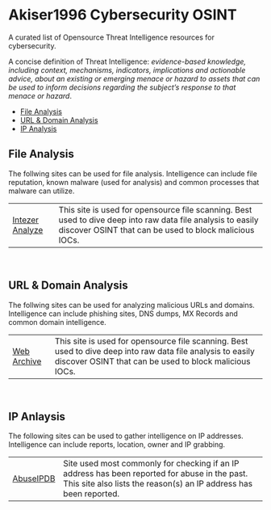 # Akiser1996 Cybersecurity OSINT
A curated list of Opensource Threat Intelligence resources for cybersecurity.

A concise definition of Threat Intelligence: *evidence-based knowledge, including context, mechanisms, indicators, implications and actionable advice, about an existing or emerging menace or hazard to assets that can be used to inform decisions regarding the subject’s response to that menace or hazard*.

- [File Analysis](#File-Analysis)
- [URL & Domain Analysis](#URL-&-Domain-Analysis)
- [IP Analysis](#IP-Analysis)

## File Analysis

The follwing sites can be used for file analysis. Intelligence can include file reputation, known malware (used for analysis) and common processes that malware can utilize.

<table>
    <tr>
        <td>
            <a href="https://analyze.intezer.com/" target="_blank">Intezer Analyze</a>
        </td>
        <td>
            This site is used for opensource file scanning. Best used to dive deep into raw data file analysis to easily discover OSINT that can be used to block malicious IOCs.
        </td>
    </tr>
</table>
</br>
    
## URL & Domain Analysis

The follwing sites can be used for analyzing malicious URLs and domains. Intelligence can include phishing sites, DNS dumps, MX Records and common domain intelligence.

<table>
    <tr>
        <td>
            <a href="https://web.archive.org" target="_blank">Web Archive</a>
        </td>
        <td>
            This site is used for opensource file scanning. Best used to dive deep into raw data file analysis to easily discover OSINT that can be used to block malicious IOCs.
        </td>
    </tr>
</table>
</br>
    
## IP Anlaysis

The following sites can be used to gather intelligence on IP addresses. Intelligence can include reports, location, owner and IP grabbing.

<table>
    <tr>
        <td>
            <a href="https://www.abuseipdb.com/" target="_blank">AbuseIPDB</a>
        </td>
        <td>
            Site used most commonly for checking if an IP address has been reported for abuse in the past. This site also lists the reason(s) an IP address has been reported.
        </td>
    </tr>
    
</table>
